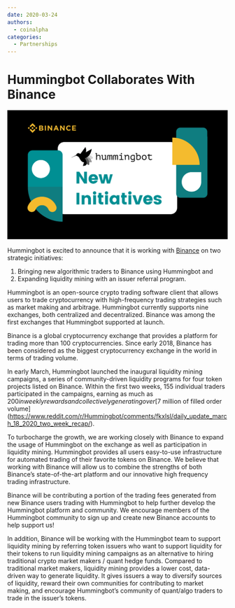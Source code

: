 ```yaml
---
date: 2020-03-24
authors:
  - coinalpha
categories:
  - Partnerships
---
```


# Hummingbot Collaborates With Binance

![cover](cover.png)


Hummingbot is excited to announce that it is working with [Binance](https://www.binance.com/en) on two strategic initiatives:

1. Bringing new algorithmic traders to Binance using Hummingbot and
2. Expanding liquidity mining with an issuer referral program.

Hummingbot is an open-source crypto trading software client that allows users to trade cryptocurrency with high-frequency trading strategies such as market making and arbitrage. Hummingbot currently supports nine exchanges, both centralized and decentralized. Binance was among the first exchanges that Hummingbot supported at launch.

Binance is a global cryptocurrency exchange that provides a platform for trading more than 100 cryptocurrencies. Since early 2018, Binance has been considered as the biggest cryptocurrency exchange in the world in terms of trading volume.

<!-- more -->

In early March, Hummingbot launched the inaugural liquidity mining campaigns, a series of community-driven liquidity programs for four token projects listed on Binance. Within the first two weeks, 155 individual traders participated in the campaigns, earning as much as $200 in weekly rewards and collectively generating over [$7 million of filled order volume](https://www.reddit.com/r/Hummingbot/comments/fkxlsl/daily_update_march_18_2020_two_week_recap/).

To turbocharge the growth, we are working closely with Binance to expand the usage of Hummingbot on the exchange as well as participation in liquidity mining. Hummingbot provides all users easy-to-use infrastructure for automated trading of their favorite tokens on Binance. We believe that working with Binance will allow us to combine the strengths of both Binance’s state-of-the-art platform and our innovative high frequency trading infrastructure.

Binance will be contributing a portion of the trading fees generated from new Binance users trading with Hummingbot to help further develop the Hummingbot platform and community. We encourage members of the Hummingbot community to sign up and create new Binance accounts to help support us!

In addition, Binance will be working with the Hummingbot team to support liquidity mining by referring token issuers who want to support liquidity for their tokens to run liquidity mining campaigns as an alternative to hiring traditional crypto market makers / quant hedge funds. Compared to traditional market makers, liquidity mining provides a lower cost, data-driven way to generate liquidity. It gives issuers a way to diversify sources of liquidity, reward their own communities for contributing to market making, and encourage Hummingbot’s community of quant/algo traders to trade in the issuer’s tokens.
